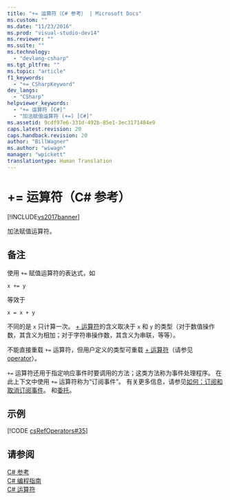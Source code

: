```yaml
---
title: "+= 运算符（C# 参考） | Microsoft Docs"
ms.custom: ""
ms.date: "11/23/2016"
ms.prod: "visual-studio-dev14"
ms.reviewer: ""
ms.suite: ""
ms.technology: 
  - "devlang-csharp"
ms.tgt_pltfrm: ""
ms.topic: "article"
f1_keywords: 
  - "+=_CSharpKeyword"
dev_langs: 
  - "CSharp"
helpviewer_keywords: 
  - "+= 运算符 [C#]"
  - "加法赋值运算符 (+=) [C#]"
ms.assetid: 9cdf97e6-331d-492b-85e1-3ec3171484e9
caps.latest.revision: 20
caps.handback.revision: 20
author: "BillWagner"
ms.author: "wiwagn"
manager: "wpickett"
translationtype: Human Translation
---
```

# += 运算符（C# 参考）
[!INCLUDE[vs2017banner](../../../csharp/includes/vs2017banner.md)]

加法赋值运算符。  
  
## 备注  
 使用 `+=` 赋值运算符的表达式，如  
  
```  
x += y  
```  
  
 等效于  
  
```  
x = x + y  
```  
  
 不同的是 `x` 只计算一次。  [\+ 运算符](../../../csharp/language-reference/operators/addition-operator.md)的含义取决于 `x` 和 `y` 的类型（对于数值操作数，其含义为相加；对于字符串操作数，其含义为串联，等等）。  
  
 不能直接重载 `+=` 运算符，但用户定义的类型可重载 [\+ 运算符](../../../csharp/language-reference/operators/addition-operator.md)（请参见 [operator](../../../csharp/language-reference/keywords/operator.md)）。  
  
 `+=` 运算符还用于指定响应事件时要调用的方法；这类方法称为事件处理程序。  在此上下文中使用 `+=` 运算符称为“订阅事件”。  有关更多信息，请参见[如何：订阅和取消订阅事件](../../../csharp/programming-guide/events/how-to-subscribe-to-and-unsubscribe-from-events.md)。  和[委托](../../../csharp/programming-guide/delegates/index.md)。  
  
## 示例  
 [!CODE [csRefOperators#35](../CodeSnippet/VS_Snippets_VBCSharp/csrefOperators#35)]  
  
## 请参阅  
 [C\# 参考](../../../csharp/language-reference/index.md)   
 [C\# 编程指南](../../../csharp/programming-guide/index.md)   
 [C\# 运算符](../../../csharp/language-reference/operators/index.md)